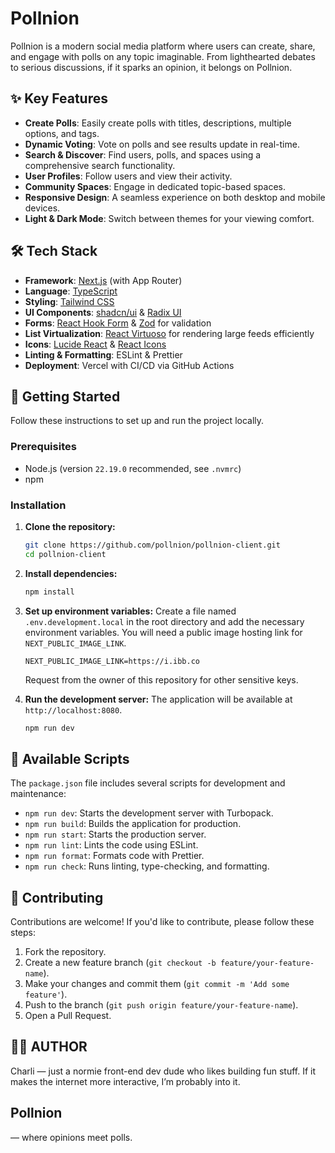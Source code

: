 # Pollnion

Pollnion is a modern social media platform where users can create, share, and engage with polls on any topic imaginable. From lighthearted debates to serious discussions, if it sparks an opinion, it belongs on Pollnion.

## ✨ Key Features

- **Create Polls**: Easily create polls with titles, descriptions, multiple options, and tags.
- **Dynamic Voting**: Vote on polls and see results update in real-time.
- **Search & Discover**: Find users, polls, and spaces using a comprehensive search functionality.
- **User Profiles**: Follow users and view their activity.
- **Community Spaces**: Engage in dedicated topic-based spaces.
- **Responsive Design**: A seamless experience on both desktop and mobile devices.
- **Light & Dark Mode**: Switch between themes for your viewing comfort.

## 🛠️ Tech Stack

- **Framework**: [Next.js](https://nextjs.org/) (with App Router)
- **Language**: [TypeScript](https://www.typescriptlang.org/)
- **Styling**: [Tailwind CSS](https://tailwindcss.com/)
- **UI Components**: [shadcn/ui](https://ui.shadcn.com/) & [Radix UI](https://www.radix-ui.com/)
- **Forms**: [React Hook Form](https://react-hook-form.com/) & [Zod](https://zod.dev/) for validation
- **List Virtualization**: [React Virtuoso](https://virtuoso.dev/) for rendering large feeds efficiently
- **Icons**: [Lucide React](https://lucide.dev/) & [React Icons](https://react-icons.github.io/react-icons/)
- **Linting & Formatting**: ESLint & Prettier
- **Deployment**: Vercel with CI/CD via GitHub Actions

## 🚀 Getting Started

Follow these instructions to set up and run the project locally.

### Prerequisites

- Node.js (version `22.19.0` recommended, see `.nvmrc`)
- npm

### Installation

1.  **Clone the repository:**

    ```bash
    git clone https://github.com/pollnion/pollnion-client.git
    cd pollnion-client
    ```

2.  **Install dependencies:**

    ```bash
    npm install
    ```

3.  **Set up environment variables:**
    Create a file named `.env.development.local` in the root directory and add the necessary environment variables. You will need a public image hosting link for `NEXT_PUBLIC_IMAGE_LINK`.

    ```
    NEXT_PUBLIC_IMAGE_LINK=https://i.ibb.co
    ```

    Request from the owner of this repository for other sensitive keys.

4.  **Run the development server:**
    The application will be available at `http://localhost:8080`.
    ```bash
    npm run dev
    ```

## 📜 Available Scripts

The `package.json` file includes several scripts for development and maintenance:

- `npm run dev`: Starts the development server with Turbopack.
- `npm run build`: Builds the application for production.
- `npm run start`: Starts the production server.
- `npm run lint`: Lints the code using ESLint.
- `npm run format`: Formats code with Prettier.
- `npm run check`: Runs linting, type-checking, and formatting.

## 🤝 Contributing

Contributions are welcome! If you'd like to contribute, please follow these steps:

1.  Fork the repository.
2.  Create a new feature branch (`git checkout -b feature/your-feature-name`).
3.  Make your changes and commit them (`git commit -m 'Add some feature'`).
4.  Push to the branch (`git push origin feature/your-feature-name`).
5.  Open a Pull Request.

## 👨‍💻 AUTHOR

Charli — just a normie front-end dev dude who likes building fun stuff.
If it makes the internet more interactive, I’m probably into it.

## Pollnion

— where opinions meet polls.
